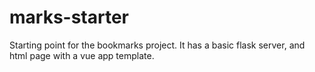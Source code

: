 # marks-starter

Starting point for the bookmarks project. It has a basic flask server, and html page with a vue app template.
